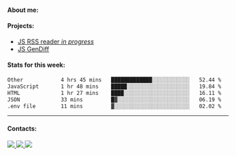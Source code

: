 #### About me:

#### Projects:
- [JS RSS reader *in progress*](https://github.com/GKoil/frontend-project-lvl3)
- [JS GenDiff](https://github.com/GKoil/GenDiff)

#### Stats for this week:
<!--START_SECTION:waka-->

```txt
Other            4 hrs 45 mins   █████████████░░░░░░░░░░░░   52.44 %
JavaScript       1 hr 48 mins    █████░░░░░░░░░░░░░░░░░░░░   19.84 %
HTML             1 hr 27 mins    ████░░░░░░░░░░░░░░░░░░░░░   16.11 %
JSON             33 mins         █▓░░░░░░░░░░░░░░░░░░░░░░░   06.19 %
.env file        11 mins         ▓░░░░░░░░░░░░░░░░░░░░░░░░   02.02 %
```

<!--END_SECTION:waka-->
---
#### Contacts:

<a target='_blank' title='LinkedIn' href="https://www.linkedin.com/in/gkoil/">
  <img src="https://img.shields.io/badge/LinkedIn-0077B5?style=for-the-badge&logo=linkedin&logoColor=white" />
</a>
<a target='_blank' title='Telegram' href="https://t.me/gkoil">
  <img src="https://img.shields.io/badge/Telegram-2CA5E0?style=for-the-badge&logo=telegram&logoColor=white" />
</a>
<a target='_blank' title='Gmail' href="mailto: gk.grigorev@gmail.com">
  <img src="https://img.shields.io/badge/Gmail-D14836?style=for-the-badge&logo=gmail&logoColor=white" />
</a>

